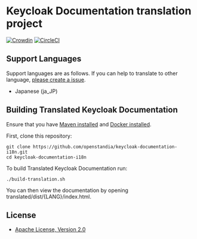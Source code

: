 Keycloak Documentation translation project
======================

[![Crowdin](https://d322cqt584bo4o.cloudfront.net/keycloak-documentation-i18n/localized.svg)](https://crowdin.com/project/keycloak-documentation-i18n)
[![CircleCI](https://circleci.com/gh/openstandia/keycloak-documentation-i18n.svg?style=svg)](https://circleci.com/gh/openstandia/keycloak-documentation-i18n)

Support Languages
-------------------------------
Support languages are as follows. If you can help to translate to other language, [please create a issue](https://github.com/openstandia/keycloak-documentation-i18n/issues/new).

* Japanese (ja_JP)

Building Translated Keycloak Documentation
-------------------------------

Ensure that you have [Maven installed](https://maven.apache.org/) and [Docker installed](https://www.docker.com/docker-community).

First, clone this repository:

    git clone https://github.com/openstandia/keycloak-documentation-i18n.git
    cd keycloak-documentation-i18n

To build Translated Keycloak Documentation run:

    ./build-translation.sh

You can then view the documentation by opening translated/dist/{LANG}/index.html.

License
-------

* [Apache License, Version 2.0](https://www.apache.org/licenses/LICENSE-2.0)

